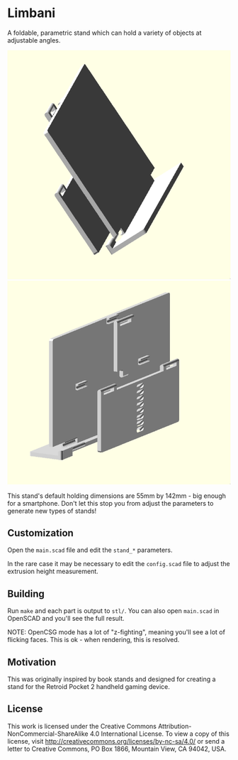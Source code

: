 # Limbani

A foldable, parametric stand which can hold a variety of objects at adjustable
angles.

![The front of the stand.](./renders/front.png)
![The back of the stand.](./renders/back.png)

This stand's default holding dimensions are 55mm by 142mm - big enough for a
smartphone. Don't let this stop you from adjust the parameters to generate new
types of stands!

## Customization

Open the `main.scad` file and edit the `stand_*` parameters.

In the rare case it may be necessary to edit the `config.scad` file to adjust
the extrusion height measurement.

## Building

Run `make` and each part is output to `stl/`. You can also open `main.scad` in
OpenSCAD and you'll see the full result.

NOTE: OpenCSG mode has a lot of "z-fighting", meaning you'll see a lot of
flicking faces. This is ok - when rendering, this is resolved.

## Motivation

This was originally inspired by book stands and designed for creating a stand
for the Retroid Pocket 2 handheld gaming device.

## License

This work is licensed under the Creative Commons
Attribution-NonCommercial-ShareAlike 4.0 International License. To view a copy
of this license, visit http://creativecommons.org/licenses/by-nc-sa/4.0/ or send
a letter to Creative Commons, PO Box 1866, Mountain View, CA 94042, USA.
